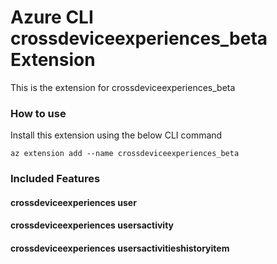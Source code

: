 # Azure CLI crossdeviceexperiences_beta Extension #
This is the extension for crossdeviceexperiences_beta

### How to use ###
Install this extension using the below CLI command
```
az extension add --name crossdeviceexperiences_beta
```

### Included Features ###
#### crossdeviceexperiences user ####
#### crossdeviceexperiences usersactivity ####
#### crossdeviceexperiences usersactivitieshistoryitem ####